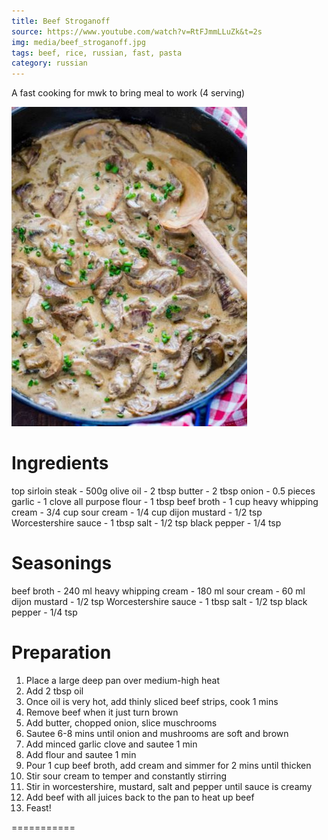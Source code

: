 ```yaml
---
title: Beef Stroganoff
source: https://www.youtube.com/watch?v=RtFJmmLLuZk&t=2s
img: media/beef_stroganoff.jpg
tags: beef, rice, russian, fast, pasta
category: russian
---
```


A fast cooking for mwk to bring meal to work (4 serving)

![Beef Stroganoff](media/beef_stroganoff.JPG)

Ingredients 
===========
top sirloin steak - 500g
olive oil - 2 tbsp
butter - 2 tbsp
onion - 0.5 pieces
garlic - 1 clove
all purpose flour - 1 tbsp
beef broth - 1 cup
heavy whipping cream - 3/4 cup
sour cream - 1/4 cup
dijon mustard - 1/2 tsp
Worcestershire sauce - 1 tbsp
salt - 1/2 tsp
black pepper - 1/4 tsp

Seasonings
===========
beef broth - 240 ml
heavy whipping cream - 180 ml
sour cream - 60 ml
dijon mustard - 1/2 tsp
Worcestershire sauce - 1 tbsp
salt - 1/2 tsp
black pepper - 1/4 tsp

Preparation
===========

1. Place a large deep pan over medium-high heat
2. Add 2 tbsp oil
3. Once oil is very hot, add thinly sliced beef strips, cook 1 mins
4. Remove beef when it just turn brown
5. Add butter, chopped onion, slice muschrooms
6. Sautee 6-8 mins until onion and mushrooms are soft and brown
7. Add minced garlic clove and sautee 1 min
8. Add flour and sautee 1 min
9. Pour 1 cup beef broth, add cream and simmer for 2 mins until thicken
10. Stir sour cream to temper and constantly stirring
11. Stir in worcestershire, mustard, salt and pepper until sauce is creamy
12. Add beef with all juices back to the pan to heat up beef
13. Feast!

===========


